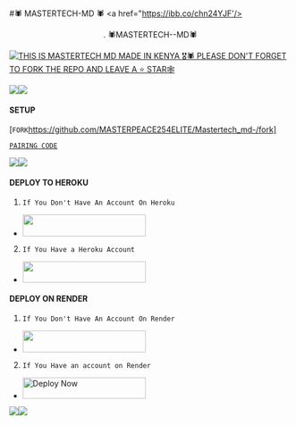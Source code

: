 #🕷️ MASTERTECH-MD 🕷️
<a href="https://ibb.co/chn24YJF'/></a>


<p align="center">                                                  .  🕷️MASTERTECH--MD🕷️
  

</p>
<p align="center"> 
  <a href="https://whatsapp.com/channel/0029VazeyYx35fLx35fLxhB5TfC3D">
  
 
 


<a href="https://git.io/typing-svg"><img src="https://readme-typing svg.demolab.com font=Fira+Code&pause=1000&random=false&width=435&lines=THIS+IS+MUSTAFFA-MD+MADE+IN+KENYA+🎖️🕷️👌" alt="THIS IS MASTERTECH MD MADE IN KENYA 🎖️🕷️  PLEASE DON'T FORGET TO FORK THE REPO AND LEAVE A ⭐ STAR🕸️" /></a>



<a><img src='https://i.imgur.com/LyHic3i.gif'/></a><a><img src='https://i.imgur.com/LyHic3i.gif'/></a>


#### SETUP 


[`FORK`https://github.com/MASTERPEACE254ELITE/Mastertech_md-/fork]


 


[`PAIRING CODE`](https://enzo-md-sessions-generator-9jra.onrender.com/pair)
 

<a><img src='https://i.imgur.com/LyHic3i.gif'/></a><a><img src='https://i.imgur.com/1hupaLL.img'/></a>


#### DEPLOY TO HEROKU 
1. `If You Don't Have An Account On Heroku`

- <a align="center"><a href="https://signup.heroku.com">
 <img src="https://img.shields.io/badge/Create%20Account%20Now-blue?style=for-the-badge&logo=heroku" width="220" height="38.45"/></a></p>

2. `If You Have a Heroku Account`

  - <a align="center"><a href="https://dashboard.heroku.com/new?template=https://MASTERPEACE254ELITE/Mastertech_md"> <img src="https://img.shields.io/badge/DEPLOY%20NOW-yellow?style=for-the-badge&logo=heroku" width="220" height="38.45"/></a></p>


#### DEPLOY ON RENDER 
1. `If You Don't Have An Account On Render`
- <a href="https://dashboard.render.com/register"><img src="https://img.shields.io/badge/CREATE AN ACCOUNT NOW-h?color=red&style=for-the-badge&logo=msi" width="220" height="38.45"/></a></p>

2. `If You Have an account on Render`
- <a href="https://render.com"><img title="Deploy Now" src="https://img.shields.io/badge/DEPLOY NOW-h?color=red&style=for-the-badge&logo=msi" width="220" height="38.45"/></a></p>

<a><img src='https://i.imgur.com/1hupaLL.img'/></a><a><img src='https://i.imgur.com/1hupaLL.img'/></a>
